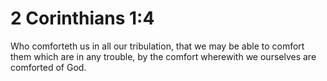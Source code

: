# 2 Corinthians 1:4

Who comforteth us in all our tribulation, that we may be able to comfort them which are in any trouble, by the comfort wherewith we ourselves are comforted of God.